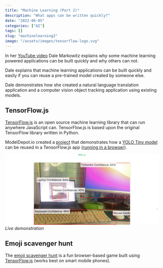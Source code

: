 ```yaml
---
title: "Machine Learning (Part 2)"
description: "What apps can be written quickly?"
date: "2022-06-05"
categories: ["AI"]
tags: []
slug: "machinelearning2"
image: "/assets/images/tensorflow-logo.svg"
---
```




In her [YouTube video](https://www.youtube.com/watch?v=BjTNJSQLIeA) Dale Markowitz explains why some machine learning powered applications can be built quickly and why others can not.

Dale explains that machine learning applications can be built quickly and easily if you can reuse a pre-trained model created by someone else. 

Dale demonstrates how she created a natural language translation application and a computer vision object tracking application using existing models.


## TensorFlow.js

[TensorFlow.js](https://www.tensorflow.org/js/demos) is an open source machine learning library that can run anywhere JavaScript can. TensorFlow.js is based upon the original TensorFlow library written in Python.

ModelDepot.io created a [project](https://github.com/ModelDepot/tfjs-yolo-tiny) that demonstrates how a [YOLO Tiny model](machineLearning1.html) can be reused in a TensorFlow.js app ([running in a browser](https://modeldepot.github.io/tfjs-yolo-tiny-demo/)).

![](/assets/images/machinelearning2/283720320-1067547677519021-4870542019071843454-n-1836x848.jpg)
*Live demonstration*


## Emoji scavenger hunt

The [emoji scavenger hunt](https://emojiscavengerhunt.withgoogle.com) is a fun browser-based game built using [TensorFlow.js](https://www.tensorflow.org/js/demos) (works best on smart mobile phones).